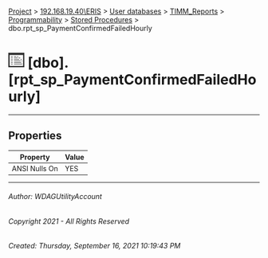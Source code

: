 #### 

[Project](../../../../../index.md) > [192.168.19.40\\ERIS](../../../../index.md) > [User databases](../../../index.md) > [TIMM_Reports](../../index.md) > [Programmability](../index.md) > [Stored Procedures](Stored_Procedures.md) > dbo.rpt_sp_PaymentConfirmedFailedHourly

# ![Stored Procedures](../../../../../Images/StoredProcedure32.png) [dbo].[rpt_sp_PaymentConfirmedFailedHourly]

---

## <a name="#properties"></a>Properties

| Property | Value |
|---|---|
| ANSI Nulls On | YES |


---

###### Author:  WDAGUtilityAccount

###### Copyright 2021 - All Rights Reserved

###### Created: Thursday, September 16, 2021 10:19:43 PM

